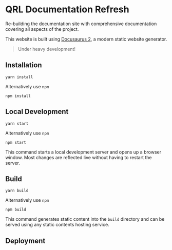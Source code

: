 # QRL Documentation Refresh


Re-building the documentation site with comprehensive documentation covering all aspects of the project.

This website is built using [Docusaurus 2](https://docusaurus.io/), a modern static website generator.

> Under heavy development!

## Installation

```console
yarn install
```

Alternatively use `npm`

```console
npm install
```

## Local Development

```console
yarn start
```
Alternatively use `npm`

```console
npm start
```

This command starts a local development server and opens up a browser window. Most changes are reflected live without having to restart the server.

## Build

```console
yarn build
```
Alternatively use `npm`

```console
npm build
```


This command generates static content into the `build` directory and can be served using any static contents hosting service.

## Deployment

